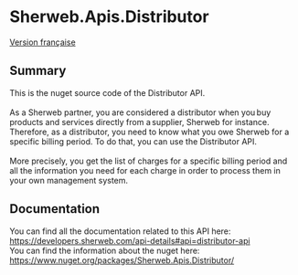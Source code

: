 # Sherweb.Apis.Distributor

[Version française](LISEZMOI.md)

## Summary

This is the nuget source code of the Distributor API.<br><br> As a Sherweb partner, you are considered a distributor when you buy products and services directly from a supplier, Sherweb for instance. Therefore, as a distributor, you need to know what you owe Sherweb for a specific billing period. To do that, you can use the Distributor API. <br><br> More precisely, you get the list of charges for a specific billing period and all the information you need for each charge in order to process them in your own management system.

## Documentation

You can find all the documentation related to this API here: https://developers.sherweb.com/api-details#api=distributor-api <br>
You can find the information about the nuget here: https://www.nuget.org/packages/Sherweb.Apis.Distributor/
